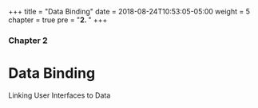 +++
title = "Data Binding"
date = 2018-08-24T10:53:05-05:00
weight = 5
chapter = true
pre = "<b>2. </b>"
+++

### Chapter 2

# Data Binding

Linking User Interfaces to Data